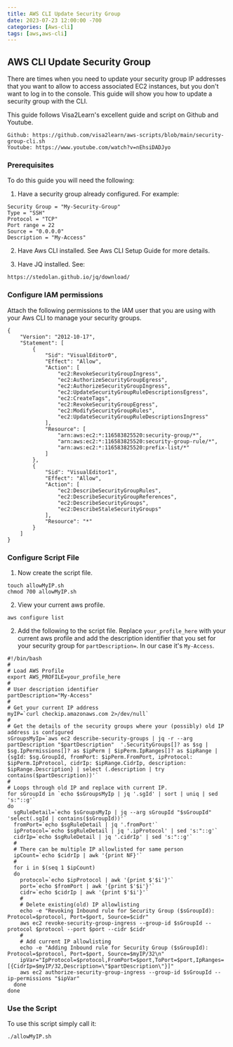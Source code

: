 ```yaml
---
title: AWS CLI Update Security Group
date: 2023-07-23 12:00:00 -700
categories: [Aws-cli]
tags: [aws,aws-cli]
---
```


## AWS CLI Update Security Group
There are times when you need to update your security group IP addresses that you want to allow to access associated EC2 instances, but you don't want to log in to the console. This guide will show you how to update a security group with the CLI.

This guide follows Visa2Learn's excellent guide and script on Github and Youtube.
```
Github: https://github.com/visa2learn/aws-scripts/blob/main/security-group-cli.sh
Youtube: https://www.youtube.com/watch?v=nEhsiDADJyo
```

### Prerequisites
To do this guide you will need the following:
1. Have a security group already configured. For example:
```
Security Group = "My-Security-Group"
Type = "SSH"
Protocol = "TCP"
Port range = 22
Source = "0.0.0.0"
Description = "My-Access"
```
2. Have Aws CLI installed. See Aws CLI Setup Guide for more details.

3. Have JQ installed. See:
```
https://stedolan.github.io/jq/download/
```

### Configure IAM permissions
Attach the following permissions to the IAM user that you are using with your Aws CLI to manage your security groups.
```
{
    "Version": "2012-10-17",
    "Statement": [
        {
            "Sid": "VisualEditor0",
            "Effect": "Allow",
            "Action": [
                "ec2:RevokeSecurityGroupIngress",
                "ec2:AuthorizeSecurityGroupEgress",
                "ec2:AuthorizeSecurityGroupIngress",
                "ec2:UpdateSecurityGroupRuleDescriptionsEgress",
                "ec2:CreateTags",
                "ec2:RevokeSecurityGroupEgress",
                "ec2:ModifySecurityGroupRules",
                "ec2:UpdateSecurityGroupRuleDescriptionsIngress"
            ],
            "Resource": [
                "arn:aws:ec2:*:116583825520:security-group/*",
                "arn:aws:ec2:*:116583825520:security-group-rule/*",
                "arn:aws:ec2:*:116583825520:prefix-list/*"
            ]
        },
        {
            "Sid": "VisualEditor1",
            "Effect": "Allow",
            "Action": [
                "ec2:DescribeSecurityGroupRules",
                "ec2:DescribeSecurityGroupReferences",
                "ec2:DescribeSecurityGroups",
                "ec2:DescribeStaleSecurityGroups"
            ],
            "Resource": "*"
        }
    ]
}
```

### Configure Script File

1. Now create the script file.
```
touch allowMyIP.sh
chmod 700 allowMyIP.sh
```

2. View your current aws profile.
```
aws configure list
```

2. Add the following to the script file. Replace ```your_profile_here``` with your current aws profile and add the description identifier that you set for your security group for ```partDescription=```. In our case it's ```My-Access```.
```
#!/bin/bash
#
# Load AWS Profile
export AWS_PROFILE=your_profile_here
#
# User description identifier
partDescription="My-Access"
#
# Get your current IP address
myIP=`curl checkip.amazonaws.com 2>/dev/null`
#
# Get the details of the security groups where your (possibly) old IP address is configured
sGroupsMyIp=`aws ec2 describe-security-groups | jq -r --arg partDescription "$partDescription"  '.SecurityGroups[]? as $sg | $sg.IpPermissions[]? as $ipPerm | $ipPerm.IpRanges[]? as $ipRange | {sgId: $sg.GroupId, fromPort: $ipPerm.FromPort, ipProtocol: $ipPerm.IpProtocol, cidrIp: $ipRange.CidrIp, description: $ipRange.Description} | select (.description | try contains($partDescription))'`
#
# Loops through old IP and replace with current IP.
for sGroupId in `echo $sGroupsMyIp | jq '.sgId' | sort | uniq | sed 's:"::g'`
do
  sgRuleDetail=`echo $sGroupsMyIp | jq --arg sGroupId "$sGroupId" 'select(.sgId | contains($sGroupId))'`
  fromPort=`echo $sgRuleDetail | jq '.fromPort'`
  ipProtocol=`echo $sgRuleDetail | jq '.ipProtocol' | sed 's:"::g'`
  cidrIp=`echo $sgRuleDetail | jq '.cidrIp' | sed 's:"::g'`
  #
  # There can be multiple IP allowlisted for same person
  ipCount=`echo $cidrIp | awk '{print NF}'`
  #
  for i in $(seq 1 $ipCount)
  do
    protocol=`echo $ipProtocol | awk '{print $'$i'}'`
    port=`echo $fromPort | awk '{print $'$i'}'`
    cidr=`echo $cidrIp | awk '{print $'$i'}'`
    #
    # Delete existing(old) IP allowlisting
    echo -e "Revoking Inbound rule for Security Group ($sGroupId): Protocol=$protocol, Port=$port, Source=$cidr"
    aws ec2 revoke-security-group-ingress --group-id $sGroupId --protocol $protocol --port $port --cidr $cidr
    #
    # Add current IP allowlisting
    echo -e "Adding Inbound rule for Security Group ($sGroupId): Protocol=$protocol, Port=$port, Source=$myIP/32\n"
    ipVar="IpProtocol=$protocol,FromPort=$port,ToPort=$port,IpRanges=[{CidrIp=$myIP/32,Description=\"$partDescription\"}]"
    aws ec2 authorize-security-group-ingress --group-id $sGroupId --ip-permissions "$ipVar"
  done
done
```

### Use the Script
To use this script simply call it:
```
./allowMyIP.sh
```
